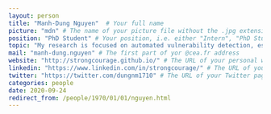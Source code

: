 ```yaml
---
layout: person
title: "Manh-Dung Nguyen"  # Your full name
picture: "mdn" # The name of your picture file without the .jpg extension
position: "PhD Student" # Your position, i.e. either "Intern", "PhD Student", "Postdoc" or "Tenured Researcher"
topic: "My research is focused on automated vulnerability detection, especially fuzzing." # For interns, PhD students and postdocs, briefly describe your research topic (tenured researchers should remove this line)
mail: "manh-dung.nguyen" # The first part of yor @cea.fr address
website: "http://strongcourage.github.io/" # The URL of your personal website if you have one, otherwise remove the line
linkedin: "https://www.linkedin.com/in/strongcourage/" # The URL of your Linkedin page if you have one, otherwise remove the line
twitter: "https://twitter.com/dungnm1710" # The URL of your Twitter page if you have one, otherwise remove the line (by the way, Twitter is a great way to discuss with other researchers around the world)
categories: people
date: 2020-09-24
redirect_from: /people/1970/01/01/nguyen.html
---
```


